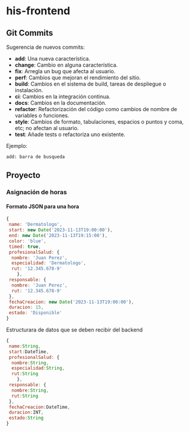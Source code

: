 # his-frontend

## Git Commits

Sugerencia de nuevos commits:

- **add**: Una nueva característica.
- **change**: Cambio en alguna característica.
- **fix**: Arregla un bug que afecta al usuario.
- **perf**: Cambios que mejoran el rendimiento del sitio.
- **build**: Cambios en el sistema de build, tareas de despliegue o instalación.
- **ci**: Cambios en la integración continua.
- **docs**: Cambios en la documentación.
- **refactor**: Refactorización del código como cambios de nombre de variables o funciones.
- **style**: Cambios de formato, tabulaciones, espacios o puntos y coma, etc; no afectan al usuario.
- **test**: Añade tests o refactoriza uno existente.

Ejemplo:

```bash
add: barra de busqueda
```

## Proyecto

### Asignación de horas

#### Formato JSON para una hora

```javascript
{
 name: 'Dermatologo',
 start: new Date('2023-11-13T19:00:00'),
 end: new Date('2023-11-13T19:15:00'),
 color: 'blue',
 timed: true,
 profesionalSalud: {
  nombre: 'Juan Perez',
  especialidad: 'Dermatologo',
  rut: '12.345.678-9'
    },
 responsable: {
  nombre: 'Juan Perez',
  rut: '12.345.678-9'
 },
 fechaCreacion: new Date('2023-11-13T19:00:00'),
 duracion: 15,
 estado: 'Disponible'
}
```

Estructurara de datos que se deben recibir del backend

```javascript
{
 name:String,
 start:DateTime,
 profesionalSalud: {
  nombre:String,
  especialidad:String,
  rut:String
    },
 responsable: {
  nombre:String,
  rut:String
 },
 fechaCreacion:DateTime,
 duracion:INT,
 estado:String
}
```
